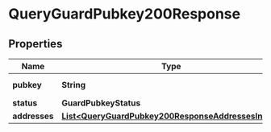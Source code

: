 

# QueryGuardPubkey200Response


## Properties

| Name | Type | Description | Notes |
|------------ | ------------- | ------------- | -------------|
|**pubkey** | **String** | guard&#39;s pubkey. |  [optional] |
|**status** | **GuardPubkeyStatus** |  |  [optional] |
|**addresses** | [**List&lt;QueryGuardPubkey200ResponseAddressesInner&gt;**](QueryGuardPubkey200ResponseAddressesInner.md) |  |  [optional] |



